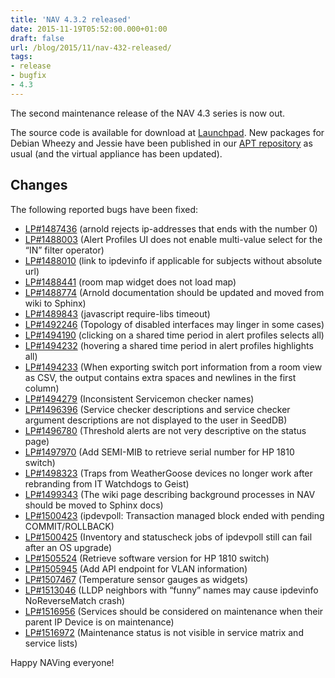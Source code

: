 ```yaml
---
title: 'NAV 4.3.2 released'
date: 2015-11-19T05:52:00.000+01:00
draft: false
url: /blog/2015/11/nav-432-released/
tags: 
- release
- bugfix
- 4.3
---
```


The second maintenance release of the NAV 4.3 series is now out.

The source code is available for download at [Launchpad](https://launchpad.net/nav/4.3/4.3.2). New packages for Debian Wheezy and Jessie have been published in our [APT repository](https://nav.uninett.no/install-instructions/#debian) as usual (and the virtual appliance has been updated).

## Changes

The following reported bugs have been fixed:

*   [LP#1487436](https://bugs.launchpad.net/nav/+bug/1487436/) (arnold rejects ip-addresses that ends with the number 0)
*   [LP#1488003](https://bugs.launchpad.net/nav/+bug/1488003/) (Alert Profiles UI does not enable multi-value select for the “IN” filter operator)
*   [LP#1488010](https://bugs.launchpad.net/nav/+bug/1488010/) (link to ipdevinfo if applicable for subjects without absolute url)
*   [LP#1488441](https://bugs.launchpad.net/nav/+bug/1488441/) (room map widget does not load map)
*   [LP#1488774](https://bugs.launchpad.net/nav/+bug/1488774/) (Arnold documentation should be updated and moved from wiki to Sphinx)
*   [LP#1489843](https://bugs.launchpad.net/nav/+bug/1489843/) (javascript require-libs timeout)
*   [LP#1492246](https://bugs.launchpad.net/nav/+bug/1492246/) (Topology of disabled interfaces may linger in some cases)
*   [LP#1494190](https://bugs.launchpad.net/nav/+bug/1494190/) (clicking on a shared time period in alert profiles selects all)
*   [LP#1494232](https://bugs.launchpad.net/nav/+bug/1494232/) (hovering a shared time period in alert profiles highlights all)
*   [LP#1494233](https://bugs.launchpad.net/nav/+bug/1494233/) (When exporting switch port information from a room view as CSV, the output contains extra spaces and newlines in the first column)
*   [LP#1494279](https://bugs.launchpad.net/nav/+bug/1494279/) (Inconsistent Servicemon checker names)
*   [LP#1496396](https://bugs.launchpad.net/nav/+bug/1496396/) (Service checker descriptions and service checker argument descriptions are not displayed to the user in SeedDB)
*   [LP#1496780](https://bugs.launchpad.net/nav/+bug/1496780/) (Threshold alerts are not very descriptive on the status page)
*   [LP#1497970](https://bugs.launchpad.net/nav/+bug/1497970/) (Add SEMI-MIB to retrieve serial number for HP 1810 switch)
*   [LP#1498323](https://bugs.launchpad.net/nav/+bug/1498323/) (Traps from WeatherGoose devices no longer work after rebranding from IT Watchdogs to Geist)
*   [LP#1499343](https://bugs.launchpad.net/nav/+bug/1499343/) (The wiki page describing background processes in NAV should be moved to Sphinx docs)
*   [LP#1500423](https://bugs.launchpad.net/nav/+bug/1500423/) (ipdevpoll: Transaction managed block ended with pending COMMIT/ROLLBACK)
*   [LP#1500425](https://bugs.launchpad.net/nav/+bug/1500425/) (Inventory and statuscheck jobs of ipdevpoll still can fail after an OS upgrade)
*   [LP#1505524](https://bugs.launchpad.net/nav/+bug/1505524/) (Retrieve software version for HP 1810 switch)
*   [LP#1505945](https://bugs.launchpad.net/nav/+bug/1505945/) (Add API endpoint for VLAN information)
*   [LP#1507467](https://bugs.launchpad.net/nav/+bug/1507467/) (Temperature sensor gauges as widgets)
*   [LP#1513046](https://bugs.launchpad.net/nav/+bug/1513046/) (LLDP neighbors with “funny” names may cause ipdevinfo NoReverseMatch crash)
*   [LP#1516956](https://bugs.launchpad.net/nav/+bug/1516956/) (Services should be considered on maintenance when their parent IP Device is on maintenance)
*   [LP#1516972](https://bugs.launchpad.net/nav/+bug/1516972/) (Maintenance status is not visible in service matrix and service lists)

Happy NAVing everyone!
